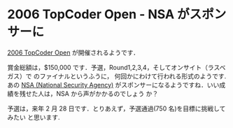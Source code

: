 # 2006 TopCoder Open - NSA がスポンサーに

<!--
date: 2005-12-13
-->

[2006 TopCoder Open](http://www.topcoder.com/tc?module=Static&d1=tournaments&d2=tco06&d3=about)
が開催されるようです．

賞金総額は，\$150,000 です．予選，Round1,2,3,4，そしてオンサイト（ラスベガス）で
のファイナルというふうに， 何回かにわけて行われる形式のようです. あの
[NSA (National Security Agency)](http://www.topcoder.com/tc?module=Static&d1=tournaments&d2=tco06&d3=nsa)
がスポンサーになるようですね．いい成績を残せた人は，NSA から声がかかるのでしょう
か？

予選は，来年 2 月 28 日です．とりあえず，予選通過(750 名)を目標に挑戦してみたい
と思います.
